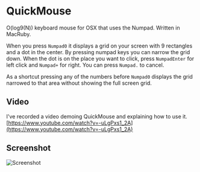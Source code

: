 QuickMouse
==========

O(log9(N)) keyboard mouse for OSX that uses the Numpad. Written in MacRuby.

When you press `Numpad0` it displays a grid on your screen with 9 rectangles and a dot in the center.
By pressing numpad keys you can narrow the grid down. 
When the dot is on the place you want to click, press `NumpadEnter` for left click and `Numpad+` for right.
You can press `Numpad.` to cancel.

As a shortcut pressing any of the numbers before `Numpad0` displays the grid narrowed to that area without showing the full screen grid.

## Video
I've recorded a video demoing QuickMouse and explaining how to use it.
[https://www.youtube.com/watch?v=-uLgPxs1_2A](https://www.youtube.com/watch?v=-uLgPxs1_2A)
## Screenshot
![Screenshot](http://i.imgur.com/0p0ek.jpg)